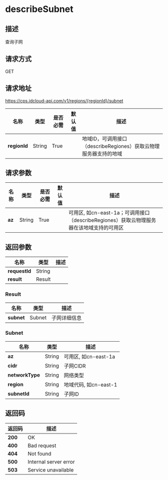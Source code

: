 # describeSubnet


## 描述
查询子网

## 请求方式
GET

## 请求地址
https://cps.jdcloud-api.com/v1/regions/{regionId}/subnet

|名称|类型|是否必需|默认值|描述|
|---|---|---|---|---|
|**regionId**|String|True||地域ID，可调用接口（describeRegiones）获取云物理服务器支持的地域|

## 请求参数
|名称|类型|是否必需|默认值|描述|
|---|---|---|---|---|
|**az**|String|True||可用区, 如cn-east-1a；可调用接口（describeRegiones）获取云物理服务器在该地域支持的可用区|


## 返回参数
|名称|类型|描述|
|---|---|---|
|**requestId**|String||
|**result**|Result||


### <a name="Result">Result</a>
|名称|类型|描述|
|---|---|---|
|**subnet**|Subnet|子网详细信息|
### <a name="Subnet">Subnet</a>
|名称|类型|描述|
|---|---|---|
|**az**|String|可用区, 如cn-east-1a|
|**cidr**|String|子网CIDR|
|**networkType**|String|网络类型|
|**region**|String|地域代码, 如cn-east-1|
|**subnetId**|String|子网ID|

## 返回码
|返回码|描述|
|---|---|
|**200**|OK|
|**400**|Bad request|
|**404**|Not found|
|**500**|Internal server error|
|**503**|Service unavailable|
